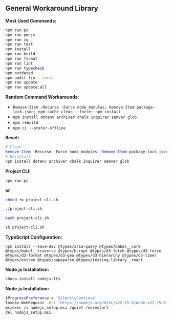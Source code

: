 ## General Workaround Library

**Most Used Commands:**

```bash
npm run pc
npm run pmcjs
npm run cq
npm run test
npm install
npm run build
npm run format
npm run lint
npm run typecheck
npm outdated
npm audit fix --force
npm run update
npm run update:all

```

**Random Command Workarounds:**

- `Remove-Item -Recurse -Force node_modules; Remove-Item package-lock.json; npm cache clean --force; npm install`
- `npm install dotenv archiver chalk inquirer semver glob`
- `npm rebuild`
- `npm ci --prefer-offline`

**Reset:**

```powershell
# Clean
Remove-Item -Recurse -Force node_modules; Remove-Item package-lock.json; npm cache clean --force
# Reinstall
npm install dotenv archiver chalk inquirer semver glob
```

**Project CLI:**

```bash
npm run pc
```

**or**

```bash
chmod +x project-cli.sh

./project-cli.sh

bash project-cli.sh

sh project-cli.sh
```

**TypeScript Configuration:**

```
npm install --save-dev @types/aria-query @types/babel__core @types/babel__traverse @types/bcrypt @types/d3-fetch @types/d3-force @types/d3-format @types/d3-geo @types/d3-hierarchy @types/d3-timer @types/estree @types/papaparse @types/testing-library__react
```

**Node.js Installation:**

```bash
choco install nodejs-lts
```

**Node.js Installation:**

```bash
$ProgressPreference = 'SilentlyContinue'
Invoke-WebRequest -Uri 'https://nodejs.org/dist/v22.15.0/node-v22.15.0-x64.msi' -OutFile 'nodejs_setup.msi'
msiexec /i nodejs_setup.msi /quiet /norestart
del nodejs_setup.msi
```
